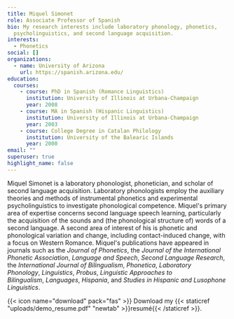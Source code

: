 ```yaml
---
title: Miquel Simonet
role: Associate Professor of Spanish
bio: My research interests include laboratory phonology, phonetics,
  psycholinguistics, and second language acquisition.
interests:
  - Phonetics
social: []
organizations:
  - name: University of Arizona
    url: https://spanish.arizona.edu/
education:
  courses:
    - course: PhD in Spanish (Romance Linguistics)
      institution: University of Illinois at Urbana-Champaign
      year: 2008
    - course: MA in Spanish (Hispanic Linguistics)
      institution: University of Illinois at Urbana-Champaign
      year: 2003
    - course: College Degree in Catalan Philology
      institution: University of the Balearic Islands
      year: 2000
email: ""
superuser: true
highlight_name: false
---
```

Miquel Simonet is a laboratory phonologist, phonetician, and scholar of second language acquisition. Laboratory phonologists employ the auxiliary theories and methods of instrumental phonetics and experimental psycholinguistics to investigate phonological competence. Miquel's primary area of expertise concerns second language speech learning, particularly the acquisition of the sounds and (the phonological structure of) words of a second language. A second area of interest of his is phonetic and phonological variation and change, including contact-induced change, with a focus on Western Romance. Miquel's publications have appeared in journals such as the *Journal of Phonetics*, the *Journal of the International Phonetic Association*, *Language and Speech*, *Second Language Research*, the *International Journal of Bilingualism*, *Phonetica*, *Laboratory Phonology*, *Linguistics*, *Probus*, *Linguistic Approaches to Bilingualism*, *Languages*, *Hispania*, and *Studies in Hispanic and Lusophone Linguistics*.

{{< icon name="download" pack="fas" >}} Download my {{< staticref "uploads/demo_resume.pdf" "newtab" >}}resumé{{< /staticref >}}.